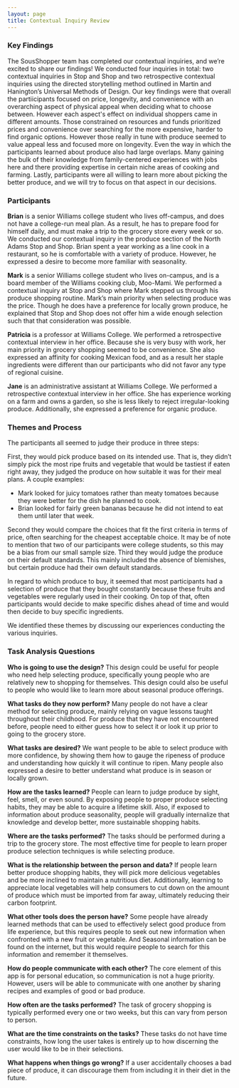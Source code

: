 ```yaml
---
layout: page
title: Contextual Inquiry Review
---
```


### Key Findings
The SousShopper team has completed our contextual inquiries, and we’re excited to share our findings! We conducted four inquiries in total: two contextual inquiries in Stop and Shop and two retrospective contextual inquiries using the directed storytelling method outlined in Martin and Hanington’s Universal Methods of Design. Our key findings were that overall the partiicipants focused on price, longevity, and convenience with an overarching aspect of physical appeal when deciding what to choose between. However each aspect's effect on individual shoppers came in different amounts. Those constrained on resources and funds prioritized prices and convenience over searching for the more expensive, harder to find organic options. However those really in tune with produce seemed to value appeal less and focused more on longevity. Even the way in which the participants learned about produce also had large overlaps. Many gaining the bulk of their knowledge from family-centered experiences with jobs here and there providing expertise in certain niche areas of cooking and farming. Lastly, participants were all willing to learn more about picking the better produce, and we will try to focus on that aspect in our decisions.


### Participants
**Brian** is a senior Williams college student who lives off-campus, and does not have a college-run meal plan. As a result, he has to prepare food for himself daily, and must make a trip to the grocery store every week or so. We conducted our contextual inquiry in the produce section of the North Adams Stop and Shop.
Brian spent a year working as a line cook in a restaurant, so he is comfortable with a variety of produce. However, he expressed a desire to become more familiar with seasonality.

**Mark** is a senior Williams college student who lives on-campus, and is a board member of the Williams cooking club, Moo-Mami. We performed a contextual inquiry at Stop and Shop where Mark stepped us through his produce shopping routine.
Mark’s main priority when selecting produce was the price. Though he does have a preference for locally grown produce, he explained that Stop and Shop does not offer him a wide enough selection such that that consideration was possible.

**Patricia** is a professor at Williams College. We performed a retrospective contextual interview in her office. Because she is very busy with work, her main priority in grocery shopping seemed to be convenience. She also expressed an affinity for cooking Mexican food, and as a result her staple ingredients were different than our participants who did not favor any type of regional cuisine.

**Jane** is an administrative assistant at Williams College. We performed a retrospective contextual interview in her office. She has experience working on a farm and owns a garden, so she is less likely to reject irregular-looking produce. Additionally, she expressed a preference for organic produce.


### Themes and Process
The participants all seemed to judge their produce in three steps:

First, they would pick produce based on its intended use. That is, they didn’t simply pick the most ripe fruits and vegetable that would be tastiest if eaten right away, they judged the produce on how suitable it was for their meal plans.
A couple examples:
 - Mark looked for juicy tomatoes rather than meaty tomatoes because they were better for the dish he planned to cook.
 - Brian looked for fairly green bananas because he did not intend to eat them until later that week.

Second they would compare the choices that fit the first criteria in terms of price, often searching for the cheapest acceptable choice. It may be of note to mention that two of our participants were college students, so this may be a bias from our small sample size.
Third they would judge the produce on their default standards. This mainly included the absence of blemishes, but certain produce had their own default standards.

In regard to which produce to buy, it seemed that most participants had a selection of produce that they bought constantly because these fruits and vegetables were regularly used in their cooking. On top of that, often participants would decide to make specific dishes ahead of time and would then decide to buy specific ingredients.

We identified these themes by discussing our experiences conducting the various inquiries.


### Task Analysis Questions
**Who is going to use the design?**
This design could be useful for people who need help selecting produce, specifically young people who are relatively new to shopping for themselves. This design could also be useful to people who would like to learn more about seasonal produce offerings.

**What tasks do they now perform?**
Many people do not have a clear method for selecting produce, mainly relying on vague lessons taught throughout their childhood. For produce that they have not encountered before, people need to either guess how to select it or look it up prior to going to the grocery store.

**What tasks are desired?**
We want people to be able to select produce with more confidence, by showing them how to gauge the ripeness of produce and understanding how quickly it will continue to ripen. Many people also expressed a desire to better understand what produce is in season or locally grown.

**How are the tasks learned?**
People can learn to judge produce by sight, feel, smell, or even sound. By exposing people to proper produce selecting habits, they may be able to acquire a lifetime skill. Also, if exposed to information about produce seasonality, people will gradually internalize that knowledge and develop better, more sustainable shopping habits.

**Where are the tasks performed?**
The tasks should be performed during a trip to the grocery store. The most effective time for people to learn proper produce selection techniques is while selecting produce.

**What is the relationship between the person and data?**
If people learn better produce shopping habits, they will pick more delicious vegetables and be more inclined to maintain a nutritious diet. Additionally, learning to appreciate local vegetables will help consumers to cut down on the amount of produce which must be imported from far away, ultimately reducing their carbon footprint.

**What other tools does the person have?**
Some people have already learned methods that can be used to effectively select good produce from life experience, but this requires people to seek out new information when confronted with a new fruit or vegetable. And Seasonal information can be found on the internet, but this would require people to search for this information and remember it themselves.

**How do people communicate with each other?**
The core element of this app is for personal education, so communication is not a huge priority. However, users will be able to communicate with one another by sharing recipes and examples of good or bad produce.

**How often are the tasks performed?**
The task of grocery shopping is typically performed every one or two weeks, but this can vary from person to person.

**What are the time constraints on the tasks?**
These tasks do not have time constraints, how long the user takes is entirely up to how discerning the user would like to be in their selections.

**What happens when things go wrong?**
If a user accidentally chooses a bad piece of produce, it can discourage them from including it in their diet in the future.
